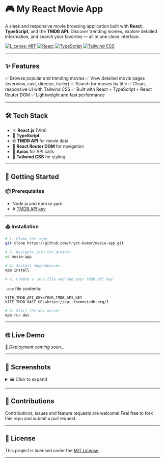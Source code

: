 # 🎮 My React Movie App

A sleek and responsive movie browsing application built with **React**, **TypeScript**, and the **TMDB API**.
Discover trending movies, explore detailed information, and search your favorites — all in one clean interface.

[![License: MIT](https://img.shields.io/badge/License-MIT-yellow.svg)](https://opensource.org/licenses/MIT)
[![React](https://img.shields.io/badge/React-%5E18.2.0-blue)](https://reactjs.org/) [![TypeScript](https://img.shields.io/badge/TypeScript-%5E5.0.4-blue)](https://www.typescriptlang.org/) [![Tailwind CSS](https://img.shields.io/badge/Tailwind_CSS-%5E3.3.2-38bdf8)](https://tailwindcss.com/)

---

## ✨ Features

✅ Browse popular and trending movies
✅ View detailed movie pages (overview, cast, director, trailer)
✅ Search for movies by title
✅ Clean, responsive UI with Tailwind CSS
✅ Built with React + TypeScript + React Router DOM
✅ Lightweight and fast performance

---

## 🛠️ Tech Stack

* ⚛️ **React.js** (Vite)
* 📘 **TypeScript**
* 🌐 **TMDB API** for movie data
* 🚦 **React Router DOM** for navigation
* 📡 **Axios** for API calls
* 🎨 **Tailwind CSS** for styling

---

## 🚀 Getting Started

### 📦 Prerequisites

* Node.js and npm or yarn
* A [TMDB API key](https://www.themoviedb.org/documentation/api)

---

### 📥 Installation

```bash
# 1. Clone the repo
git clone https://github.com/tryst-kumar/movie-app.git

# 2. Navigate into the project
cd movie-app

# 3. Install dependencies
npm install

# 4. Create a .env file and add your TMDB API key
```

`.env` file contents:

```
VITE_TMDB_API_KEY=YOUR_TMDB_API_KEY
VITE_TMDB_BASE_URL=https://api.themoviedb.org/3
```

```bash
# 5. Start the dev server
npm run dev
```

---

## 🌐 Live Demo

🚧 *Deployment coming soon...*

---

## 📸 Screenshots

<details>
<summary>🖼 Click to expand</summary>

![Home Page](./screenshots/home.png)
![Movie Details](./screenshots/details.png)

</details>

---

## 🤝 Contributions

Contributions, issues and feature requests are welcome!
Feel free to fork this repo and submit a pull request.

---

## 📄 License

This project is licensed under the [MIT License](LICENSE).

---
